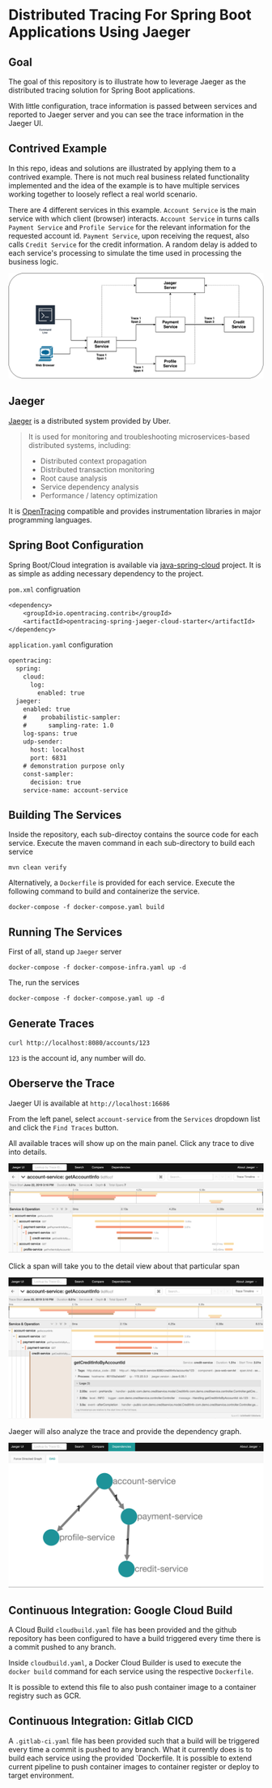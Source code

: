 # Distributed Tracing For Spring Boot Applications Using Jaeger

## Goal

The goal of this repository is to illustrate how to leverage Jaeger as the distributed tracing solution for Spring Boot applications.

With little configuration, trace information is passed between services and reported to Jaeger server and you can see the trace information in the Jaeger UI.

## Contrived Example

In this repo, ideas and solutions are illustrated by applying them to a contrived example. There is not much real business related functionality implemented and the idea of the example is to have multiple services working together to loosely reflect a real world scenario.

There are 4 different services in this example. `Account Service` is the main service with which client (browser) interacts. `Account Service` in turns calls `Payment Service` and `Profile Service` for the relevant information for the requested account id. `Payment Service`, upon receiving the request, also calls `Credit Service` for the credit information. A random delay is added to each service's processing to simulate the time used in processing the business logic.


![example](./docs/img/configuration.png)

## Jaeger

[Jaeger](https://github.com/jaegertracing/jaeger) is a distributed system provided by Uber. 

>It is used for monitoring and troubleshooting microservices-based distributed systems, including:
>* Distributed context propagation
>* Distributed transaction monitoring
>* Root cause analysis
>* Service dependency analysis
>* Performance / latency optimization

It is [OpenTracing]((https://opentracing.io/)) compatible and provides instrumentation libraries in major programming languages.


## Spring Boot Configuration

Spring Boot/Cloud integration is available via [java-spring-cloud](https://github.com/opentracing-contrib/java-spring-cloud) project. It is as simple as adding necessary dependency to the project.

`pom.xml` configruation

```
<dependency>
    <groupId>io.opentracing.contrib</groupId>
    <artifactId>opentracing-spring-jaeger-cloud-starter</artifactId>
</dependency>
```

`application.yaml` configuration
```
opentracing:
  spring:
    cloud:
      log:
        enabled: true
  jaeger:
    enabled: true
    #    probabilistic-sampler:
    #      sampling-rate: 1.0
    log-spans: true
    udp-sender:
      host: localhost
      port: 6831
    # demonstration purpose only
    const-sampler:
      decision: true
    service-name: account-service
```


## Building The Services

Inside the repository, each sub-directoy contains the source code for each service. Execute the maven command in each sub-directory to build each service

```
mvn clean verify
```

Alternatively, a `Dockerfile` is provided for each service. Execute the following command to build and containerize the service.

```
docker-compose -f docker-compose.yaml build
```

## Running The Services

First of all, stand up `Jaeger` server

```
docker-compose -f docker-compose-infra.yaml up -d
```

The, run the services

```
docker-compose -f docker-compose.yaml up -d
```

## Generate Traces

```
curl http://localhost:8080/accounts/123
```

`123` is the account id, any number will do.


## Oberserve the Trace

Jaeger UI is available at `http://localhost:16686`


From the left panel, select `account-service` from the `Services` dropdown list and click the `Find Traces` button.

All available traces will show up on the main panel. Click any trace to dive into details.

![trace](docs/img/trace.png)

Click a span will take you to the detail view about that particular span

![span](docs/img/trace_detail.png)

Jaeger will also analyze the trace and provide the dependency graph.

![dag](docs/img/service_dependency.png)


## Continuous Integration: Google Cloud Build

A Cloud Build `cloudbuild.yaml` file has been provided and the github repository has been configured to have a build triggered every time there is a commit pushed to any branch.

Inside `cloudbuild.yaml`, a Docker Cloud Builder is used to execute the `docker build` command for each service using the respective `Dockerfile`.

It is possible to extend this file to also push container image to a container registry such as GCR. 

## Continuous Integration: Gitlab CICD

A `.gitlab-ci.yaml` file has been provided such that a build will be triggered every time a commit is pushed to any branch. What it currently does is to build each service using the provided `Dockerfile. It is possible to extend current pipeline to push container images to container register or deploy to target environment.